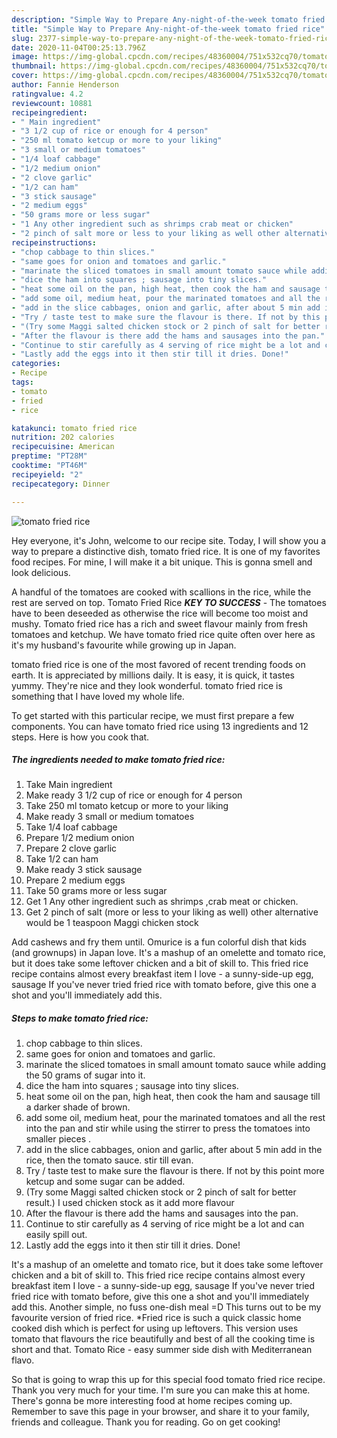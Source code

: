 ```yaml
---
description: "Simple Way to Prepare Any-night-of-the-week tomato fried rice"
title: "Simple Way to Prepare Any-night-of-the-week tomato fried rice"
slug: 2377-simple-way-to-prepare-any-night-of-the-week-tomato-fried-rice
date: 2020-11-04T00:25:13.796Z
image: https://img-global.cpcdn.com/recipes/48360004/751x532cq70/tomato-fried-rice-recipe-main-photo.jpg
thumbnail: https://img-global.cpcdn.com/recipes/48360004/751x532cq70/tomato-fried-rice-recipe-main-photo.jpg
cover: https://img-global.cpcdn.com/recipes/48360004/751x532cq70/tomato-fried-rice-recipe-main-photo.jpg
author: Fannie Henderson
ratingvalue: 4.2
reviewcount: 10881
recipeingredient:
- " Main ingredient"
- "3 1/2 cup of rice or enough for 4 person"
- "250 ml tomato ketcup or more to your liking"
- "3 small or medium tomatoes"
- "1/4 loaf cabbage"
- "1/2 medium onion"
- "2 clove garlic"
- "1/2 can ham"
- "3 stick sausage"
- "2 medium eggs"
- "50 grams more or less sugar"
- "1 Any other ingredient such as shrimps crab meat or chicken"
- "2 pinch of salt more or less to your liking as well other alternative would be 1 teaspoon Maggi chicken stock"
recipeinstructions:
- "chop cabbage to thin slices."
- "same goes for onion and tomatoes and garlic."
- "marinate the sliced tomatoes in small amount tomato sauce while adding the 50 grams of sugar into it."
- "dice the ham into squares ; sausage into tiny slices."
- "heat some oil on the pan, high heat, then cook the ham and sausage till a darker shade of brown."
- "add some oil, medium heat, pour the marinated tomatoes and all the rest into the pan and stir while using the stirrer to press the tomatoes into smaller pieces ."
- "add in the slice cabbages, onion and garlic, after about 5 min add in the rice, then the tomato sauce. stir till evan."
- "Try / taste test to make sure the flavour is there. If not by this point more ketcup and some sugar can be added."
- "(Try some Maggi salted chicken stock or 2 pinch of salt for better result.) I used chicken stock as it add more flavour"
- "After the flavour is there add the hams and sausages into the pan."
- "Continue to stir carefully as 4 serving of rice might be a lot and can easily spill out."
- "Lastly add the eggs into it then stir till it dries. Done!"
categories:
- Recipe
tags:
- tomato
- fried
- rice

katakunci: tomato fried rice 
nutrition: 202 calories
recipecuisine: American
preptime: "PT28M"
cooktime: "PT46M"
recipeyield: "2"
recipecategory: Dinner

---
```



![tomato fried rice](https://img-global.cpcdn.com/recipes/48360004/751x532cq70/tomato-fried-rice-recipe-main-photo.jpg)

Hey everyone, it's John, welcome to our recipe site. Today, I will show you a way to prepare a distinctive dish, tomato fried rice. It is one of my favorites food recipes. For mine, I will make it a bit unique. This is gonna smell and look delicious.

A handful of the tomatoes are cooked with scallions in the rice, while the rest are served on top. Tomato Fried Rice ***KEY TO SUCCESS*** - The tomatoes have to been deseeded as otherwise the rice will become too moist and mushy. Tomato fried rice has a rich and sweet flavour mainly from fresh tomatoes and ketchup. We have tomato fried rice quite often over here as it&#39;s my husband&#39;s favourite while growing up in Japan.

tomato fried rice is one of the most favored of recent trending foods on earth. It is appreciated by millions daily. It is easy, it is quick, it tastes yummy. They're nice and they look wonderful. tomato fried rice is something that I have loved my whole life.


To get started with this particular recipe, we must first prepare a few components. You can have tomato fried rice using 13 ingredients and 12 steps. Here is how you cook that.

<!--inarticleads1-->

##### The ingredients needed to make tomato fried rice:

1. Take  Main ingredient
1. Make ready 3 1/2 cup of rice or enough for 4 person
1. Take 250 ml tomato ketcup or more to your liking
1. Make ready 3 small or medium tomatoes
1. Take 1/4 loaf cabbage
1. Prepare 1/2 medium onion
1. Prepare 2 clove garlic
1. Take 1/2 can ham
1. Make ready 3 stick sausage
1. Prepare 2 medium eggs
1. Take 50 grams more or less sugar
1. Get 1 Any other ingredient such as shrimps ,crab meat or chicken.
1. Get 2 pinch of salt (more or less to your liking as well) other alternative would be 1 teaspoon Maggi chicken stock


Add cashews and fry them until. Omurice is a fun colorful dish that kids (and grownups) in Japan love. It&#39;s a mashup of an omelette and tomato rice, but it does take some leftover chicken and a bit of skill to. This fried rice recipe contains almost every breakfast item I love - a sunny-side-up egg, sausage If you&#39;ve never tried fried rice with tomato before, give this one a shot and you&#39;ll immediately add this. 

<!--inarticleads2-->

##### Steps to make tomato fried rice:

1. chop cabbage to thin slices.
1. same goes for onion and tomatoes and garlic.
1. marinate the sliced tomatoes in small amount tomato sauce while adding the 50 grams of sugar into it.
1. dice the ham into squares ; sausage into tiny slices.
1. heat some oil on the pan, high heat, then cook the ham and sausage till a darker shade of brown.
1. add some oil, medium heat, pour the marinated tomatoes and all the rest into the pan and stir while using the stirrer to press the tomatoes into smaller pieces .
1. add in the slice cabbages, onion and garlic, after about 5 min add in the rice, then the tomato sauce. stir till evan.
1. Try / taste test to make sure the flavour is there. If not by this point more ketcup and some sugar can be added.
1. (Try some Maggi salted chicken stock or 2 pinch of salt for better result.) I used chicken stock as it add more flavour
1. After the flavour is there add the hams and sausages into the pan.
1. Continue to stir carefully as 4 serving of rice might be a lot and can easily spill out.
1. Lastly add the eggs into it then stir till it dries. Done!


It&#39;s a mashup of an omelette and tomato rice, but it does take some leftover chicken and a bit of skill to. This fried rice recipe contains almost every breakfast item I love - a sunny-side-up egg, sausage If you&#39;ve never tried fried rice with tomato before, give this one a shot and you&#39;ll immediately add this. Another simple, no fuss one-dish meal =D This turns out to be my favourite version of fried rice. *Fried rice is such a quick classic home cooked dish which is perfect for using up leftovers. This version uses tomato that flavours the rice beautifully and best of all the cooking time is short and that. Tomato Rice - easy summer side dish with Mediterranean flavo. 

So that is going to wrap this up for this special food tomato fried rice recipe. Thank you very much for your time. I'm sure you can make this at home. There's gonna be more interesting food at home recipes coming up. Remember to save this page in your browser, and share it to your family, friends and colleague. Thank you for reading. Go on get cooking!
